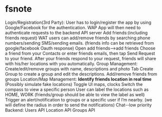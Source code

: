 # fsnote
Login/Registration(3rd Party): 
User has to login/register the app by using Google/Facebook for the authentication. WAP App will then need to authenticate requests to the backend API server
Add friends:(including friends request)
WAT users can add/remove friends by searching phone numbers/sending SMS/sending emails. (friends info can be retrieved from google/facebook Oauth response)
Open add friends-->add friends
Choose a friend from your Contacts or enter friends emails, then tap Send Request to your friend. 
After your friends respond to your request, friends will share with his/her locations with you automatically. 
Group Management: 
Create/edit/remove groups with name, descriptions and photo
Tab Create Group  to create a group and edit the descriptions. 
Add/remove friends from groups
Location/Map Management:
**Identify friends location in real time** (Possibly simulate fake locations)
Toggle UI maps, clocks
Switch the compass to view a specific person
User can label the locations such as HOME, WORK (friends/group should be able to view the label as well)
Trigger an alert/notification to groups or a specific user if I’m nearby.  (we will define the radius in order to send the notifications)
Chat--low priority
Backend:
Users API 
Location API
Groups API
